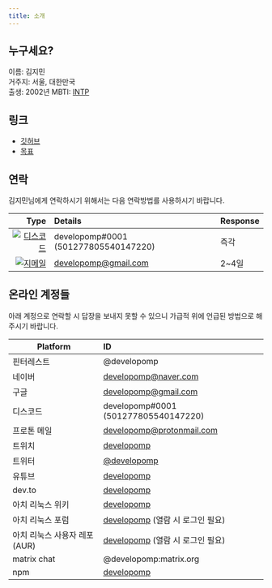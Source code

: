 ```yaml
---
title: 소개
---
```


## 누구세요?

이름: 김지민<br />
거주지: 서울, 대한만국<br />
출생: 2002년
MBTI: [INTP](https://www.16personalities.com/ko/성격유형-intp)

## 링크

- [깃허브](https://github.com/developomp)
- [목표](/goals)

## 연락

김지민님에게 연락하시기 위해서는 다음 연락방법를 사용하시기 바랍니다.

|                                                                                                                              Type | Details                              | Response |
| --------------------------------------------------------------------------------------------------------------------------------: | :----------------------------------- | :------- |
| [![디스코드](https://img.shields.io/badge/디스코드-5865F2?style=for-the-badge&logo=discord&logoColor=white)](https://discord.com) | developomp#0001 (501277805540147220) | 즉각     |
|   [![지메일](https://img.shields.io/badge/지메일-FF0027?style=for-the-badge&logo=gmail&logoColor=white)](https://mail.google.com) | developomp@gmail.com                 | 2~4일    |

## 온라인 계정들

아래 계정으로 연락할 시 답장을 보내지 못할 수 있으니 가급적 위에 언급된 방법으로 해주시기 바랍니다.

| Platform                      | ID                                                                                  |
| ----------------------------- | :---------------------------------------------------------------------------------- |
| 핀터레스트                    | @developomp                                                                         |
| 네이버                        | developomp@naver.com                                                                |
| 구글                          | developomp@gmail.com                                                                |
| 디스코드                      | developomp#0001 (501277805540147220)                                                |
| 프로톤 메일                   | developomp@protonmail.com                                                           |
| 트위치                        | [developomp](https://www.twitch.tv/developomp)                                      |
| 트위터                        | [@developomp](https://twitter.com/developomp)                                       |
| 유튜브                        | [developomp](https://www.youtube.com/channel/UCq42p4jHBZnzZE9LG7hoBJw)              |
| dev.to                        | [developomp](https://dev.to/developomp)                                             |
| 아치 리눅스 위키              | [developomp](https://wiki.archlinux.org/title/User:Developomp)                      |
| 아치 리눅스 포럼              | [developomp](https://bbs.archlinux.org/profile.php?id=136713) (열람 시 로그인 필요) |
| 아치 리눅스 사용자 레포 (AUR) | [developomp](https://aur.archlinux.org/account/developomp) (열람 시 로그인 필요)    |
| matrix chat                   | @developomp:matrix.org                                                              |
| npm                           | [developomp](https://www.npmjs.com/~developomp)                                     |
